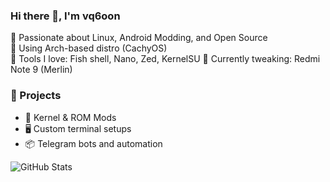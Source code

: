 ### Hi there 👋, I'm vq6oon

🚀 Passionate about Linux, Android Modding, and Open Source  
🐧 Using Arch-based distro (CachyOS)  
🔧 Tools I love: Fish shell, Nano, Zed, KernelSU
📱 Currently tweaking: Redmi Note 9 (Merlin)

### 🔨 Projects
- 🧪 Kernel & ROM Mods
- 🖥️ Custom terminal setups
- 📦 Telegram bots and automation

![GitHub Stats](https://github-readme-stats.vercel.app/api?username=yourusername&show_icons=true&theme=tokyonight)

